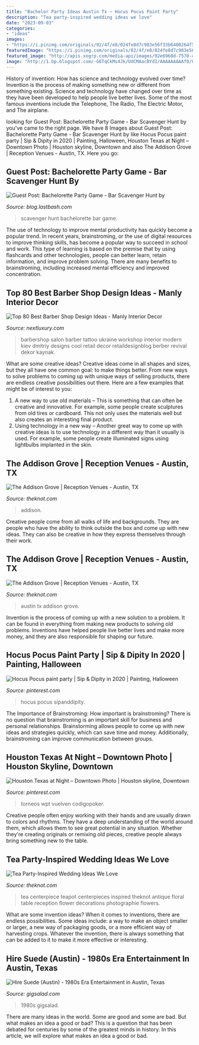 ```yaml
---
title: "Bachelor Party Ideas Austin Tx ~ Hocus Pocus Paint Party"
description: "Tea party-inspired wedding ideas we love"
date: "2023-09-03"
categories:
- "ideas"
images:
- "https://i.pinimg.com/originals/02/4f/e8/024fe8d7c983e56f33b6400264f50e11.jpg"
featuredImage: "https://i.pinimg.com/originals/02/4f/e8/024fe8d7c983e56f33b6400264f50e11.jpg"
featured_image: "http://apis.xogrp.com/media-api/images/92e6968d-7570-43e0-8c8e-7c56233b6ae8~rs_768.h?quality=75"
image: "http://1.bp.blogspot.com/-G6TqCkMs4Jk/UdCMAacBYdI/AAAAAAAAAf0/Cc8z4SwODHk/w1200-h630-p-k-no-nu/ultimatebridesmaid-scavenger-hunt.jpg"
---
```



History of invention: How has science and technology evolved over time?
Invention is the process of making something new or different from something existing. Science and technology have changed over time as they have been developed to help people live better lives. Some of the most famous inventions include the Telephone, The Radio, The Electric Motor, and The airplane.

	

		
looking for Guest Post: Bachelorette Party Game - Bar Scavenger Hunt by you've came to the right page. We have 8 Images about Guest Post: Bachelorette Party Game - Bar Scavenger Hunt by like Hocus Pocus paint party | Sip &amp; Dipity in 2020 | Painting, Halloween, Houston Texas at Night – Downtown Photo | Houston skyline, Downtown and also The Addison Grove | Reception Venues - Austin, TX. Here you go:
		
    
## Guest Post: Bachelorette Party Game - Bar Scavenger Hunt By

<img loading=lazy src="http://1.bp.blogspot.com/-G6TqCkMs4Jk/UdCMAacBYdI/AAAAAAAAAf0/Cc8z4SwODHk/w1200-h630-p-k-no-nu/ultimatebridesmaid-scavenger-hunt.jpg" onerror="this.onerror=null;this.src='https://tse3.mm.bing.net/th?id=OIP.zQYt4QWyBl2EO9ZPbBvWlwHaD4&amp;pid=15.1';" alt="Guest Post: Bachelorette Party Game - Bar Scavenger Hunt by">

_Source: blog.lastbash.com_

>scavenger hunt bachelorette bar game. 

	

The use of technology to improve mental productivity has quickly become a popular trend. In recent years, brainstroming, or the use of digital resources to improve thinking skills, has become a popular way to succeed in school and work. This type of learning is based on the premise that by using flashcards and other technologies, people can better learn, retain information, and improve problem solving. There are many benefits to brainstroming, including increased mental efficiency and improved concentration.

    
## Top 80 Best Barber Shop Design Ideas - Manly Interior Decor

<img loading=lazy src="http://nextluxury.com/wp-content/uploads/barber-shop-cool-designs.jpg" onerror="this.onerror=null;this.src='https://tse2.mm.bing.net/th?id=OIP.MvqtkhYgFH61placTsvYjAHaE8&amp;pid=15.1';" alt="Top 80 Best Barber Shop Design Ideas - Manly Interior Decor">

_Source: nextluxury.com_

>barbershop salon barber tattoo ukraine workshop interior modern kiev dmitriy designs cool retail decor retaildesignblog berber revival dekor kaynak. 

	

What are some creative ideas?
Creative ideas come in all shapes and sizes, but they all have one common goal: to make things better. From new ways to solve problems to coming up with unique ways of selling products, there are endless creative possibilities out there. Here are a few examples that might be of interest to you: 
1. A new way to use old materials – This is something that can often be creative and innovative. For example, some people create sculptures from old tires or cardboard. This not only uses the materials well but also creates an interesting final product. 
2. Using technology in a new way – Another great way to come up with creative ideas is to use technology in a different way than it usually is used. For example, some people create illuminated signs using lightbulbs implanted in the skin.

    
## The Addison Grove | Reception Venues - Austin, TX

<img loading=lazy src="https://media-api.xogrp.com/images/42eeb2e7-2f09-4255-b2ac-189cd01bc488~rs_720.480" onerror="this.onerror=null;this.src='https://tse1.mm.bing.net/th?id=OIP.ov29azqxju-fD7cr2K0TvQHaE8&amp;pid=15.1';" alt="The Addison Grove | Reception Venues - Austin, TX">

_Source: theknot.com_

>addison. 

	

Creative people come from all walks of life and backgrounds. They are people who have the ability to think outside the box and come up with new ideas. They can also be creative in how they express themselves through their work.

    
## The Addison Grove | Reception Venues - Austin, TX

<img loading=lazy src="https://media-api.xogrp.com/images/0d5520ce-c793-4547-8943-92fd32d50d19~rs_320.480" onerror="this.onerror=null;this.src='https://tse1.mm.bing.net/th?id=OIP.LV1Ym6HfdQeS7Ff5Md83EgAAAA&amp;pid=15.1';" alt="The Addison Grove | Reception Venues - Austin, TX">

_Source: theknot.com_

>austin tx addison grove. 

	

Invention is the process of coming up with a new solution to a problem. It can be found in everything from making new products to solving old problems. Inventions have helped people live better lives and make more money, and they are also responsible for shaping our future.

    
## Hocus Pocus Paint Party | Sip &amp; Dipity In 2020 | Painting, Halloween

<img loading=lazy src="https://i.pinimg.com/736x/0f/67/50/0f6750db57127a4f2112af18c48c2166.jpg" onerror="this.onerror=null;this.src='https://tse4.mm.bing.net/th?id=OIP.T81XA9Z0Uat-Zgo8F1RmEAHaMi&amp;pid=15.1';" alt="Hocus Pocus paint party | Sip &amp; Dipity in 2020 | Painting, Halloween">

_Source: pinterest.com_

>hocus pocus sipanddipity. 

	

The Importance of Brainstroming: How important is brainstroming?
There is no question that brainstroming is an important skill for business and personal relationships. Brainstorming allows people to come up with new ideas and strategies quickly, which can save time and money. Additionally, brainstroming can improve communication between groups.

    
## Houston Texas At Night – Downtown Photo | Houston Skyline, Downtown

<img loading=lazy src="https://i.pinimg.com/originals/02/4f/e8/024fe8d7c983e56f33b6400264f50e11.jpg" onerror="this.onerror=null;this.src='https://tse1.mm.bing.net/th?id=OIP.j-vcJG8tGbhd7Khbr_mrkQHaEK&amp;pid=15.1';" alt="Houston Texas at Night – Downtown Photo | Houston skyline, Downtown">

_Source: pinterest.com_

>torneos wpt vuelven codigopoker. 

	

Creative people often enjoy working with their hands and are usually drawn to colors and rhythms. They have a deep understanding of the world around them, which allows them to see great potential in any situation. Whether they're creating originals or remixing old pieces, creative people always bring something new to the table.

    
## Tea Party-Inspired Wedding Ideas We Love

<img loading=lazy src="http://apis.xogrp.com/media-api/images/92e6968d-7570-43e0-8c8e-7c56233b6ae8~rs_768.h?quality=75" onerror="this.onerror=null;this.src='https://tse4.mm.bing.net/th?id=OIP.YkkXSCZn92GX8FWJEw_RNQHaJH&amp;pid=15.1';" alt="Tea Party-Inspired Wedding Ideas We Love">

_Source: theknot.com_

>tea centerpiece teapot centerpieces inspired theknot antique floral table reception flower decorations photographie flowers. 

	

What are some invention ideas?
When it comes to inventions, there are endless possibilities. Some ideas include: a way to make an object smaller or larger, a new way of packaging goods, or a more efficient way of harvesting crops. Whatever the invention, there is always something that can be added to it to make it more effective or interesting.

    
## Hire Suede (Austin) - 1980s Era Entertainment In Austin, Texas

<img loading=lazy src="https://s3.amazonaws.com/gigsalad_media/s/suede_austin_austin/530fb04c64685_480_sq" onerror="this.onerror=null;this.src='https://tse1.mm.bing.net/th?id=OIP.qrFcpfKEzdw5jmTm5oBmxQEsEs&amp;pid=15.1';" alt="Hire Suede (Austin) - 1980s Era Entertainment in Austin, Texas">

_Source: gigsalad.com_

>1980s gigsalad. 

	

There are many ideas in the world. Some are good and some are bad. But what makes an idea a good or bad? This is a question that has been debated for centuries by some of the greatest minds in history. In this article, we will explore what makes an idea a good or bad.

